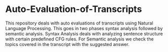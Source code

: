 # Auto-Evaluation-of-Transcripts
This repository deals with auto evaluations of transcripts using Natural Language Processing. This goes in two phases syntax analysis followed by semantic analysis. Syntax Analysis deals with analyzing sentence structure with certain predefined CFG rules. For Semantic analysis we check the topics covered in the transcript with the suggested answer. 
